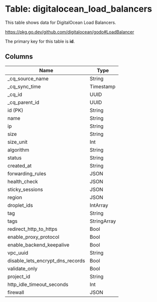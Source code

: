 # Table: digitalocean_load_balancers

This table shows data for DigitalOcean Load Balancers.

https://pkg.go.dev/github.com/digitalocean/godo#LoadBalancer

The primary key for this table is **id**.

## Columns

| Name          | Type          |
| ------------- | ------------- |
|_cq_source_name|String|
|_cq_sync_time|Timestamp|
|_cq_id|UUID|
|_cq_parent_id|UUID|
|id (PK)|String|
|name|String|
|ip|String|
|size|String|
|size_unit|Int|
|algorithm|String|
|status|String|
|created_at|String|
|forwarding_rules|JSON|
|health_check|JSON|
|sticky_sessions|JSON|
|region|JSON|
|droplet_ids|IntArray|
|tag|String|
|tags|StringArray|
|redirect_http_to_https|Bool|
|enable_proxy_protocol|Bool|
|enable_backend_keepalive|Bool|
|vpc_uuid|String|
|disable_lets_encrypt_dns_records|Bool|
|validate_only|Bool|
|project_id|String|
|http_idle_timeout_seconds|Int|
|firewall|JSON|